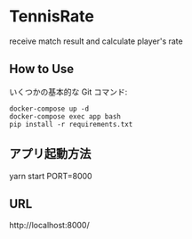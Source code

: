 # TennisRate
receive match result and calculate player's rate

## How to Use
いくつかの基本的な Git コマンド:
```
docker-compose up -d 
docker-compose exec app bash
pip install -r requirements.txt
```

## アプリ起動方法
yarn start PORT=8000

## URL
http://localhost:8000/ 




